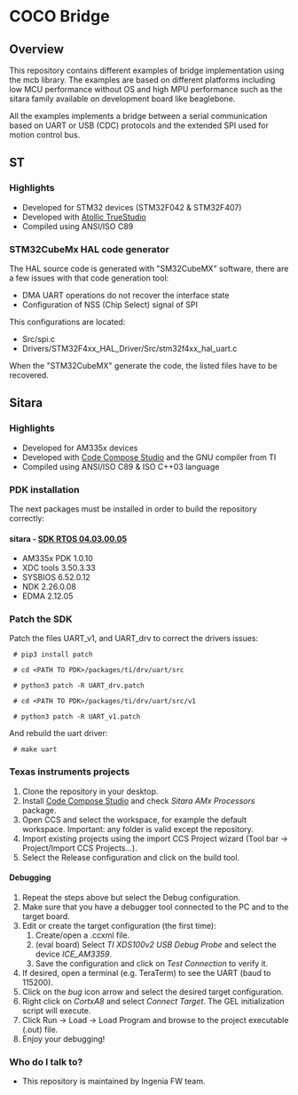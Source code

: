 # COCO Bridge

## Overview ##
This repository contains different examples of bridge implementation using the mcb library. The examples are based on different platforms including low MCU performance without OS and high MPU performance such as the sitara family available on development board like beaglebone.

All the examples implements a bridge between a serial communication based on UART or USB (CDC) protocols and the extended SPI used for motion control bus.

## ST ##

### Highlights ###
* Developed for STM32 devices (STM32F042 & STM32F407)
* Developed with [Atollic TrueStudio](https://atollic.com/truestudio/)
* Compiled using ANSI/ISO C89

### STM32CubeMx HAL code generator ###
The HAL source code is generated with "SM32CubeMX" software, there are a few issues with that code generation tool:
* DMA UART operations do not recover the interface state
* Configuration of NSS (Chip Select) signal of SPI

This configurations are located:
* Src/spi.c
* Drivers/STM32F4xx_HAL_Driver/Src/stm32f4xx_hal_uart.c 

When the "STM32CubeMX" generate the code, the listed files have to be recovered.

## Sitara ##
### Highlights ###

* Developed for AM335x devices
* Developed with [Code Compose Studio](http://www.ti.com/tool/ccstudio-C2000) and the GNU compiler from TI
* Compiled using ANSI/ISO C89 & ISO C++03 language

### PDK installation
The next packages must be installed in order to build the repository correctly:

#### sitara - [SDK RTOS 04.03.00.05](http://software-dl.ti.com/processor-sdk-rtos/esd/AM335X/latest/index_FDS.html)
- AM335x PDK 1.0.10
- XDC tools 3.50.3.33
- SYSBIOS 6.52.0.12
- NDK 2.26.0.08
- EDMA 2.12.05

### Patch the SDK
Patch the files UART_v1, and UART_drv to correct the drivers issues:

` # pip3 install patch`

` # cd <PATH TO PDK>/packages/ti/drv/uart/src`

` # python3 patch -R UART_drv.patch`

` # cd <PATH TO PDK>/packages/ti/drv/uart/src/v1`

` # python3 patch -R UART_v1.patch`

And rebuild the uart driver:

` # make uart`


### Texas instruments projects
1. Clone the repository in your desktop.
2. Install [Code Compose Studio](http://www.ti.com/tool/ccstudio-C2000 "Code Compose Studio") and check *Sitara AMx Processors* package.
3. Open CCS and select the workspace, for example the default workspace. Important: any folder is valid except the repository.
4. Import existing projects using the import CCS Project wizard (Tool bar -> Project/Import CCS Projects...).
5. Select the Release configuration and click on the build tool.

#### Debugging
1. Repeat the steps above but select the Debug configuration.
2. Make sure that you have a debugger tool connected to the PC and to the target board.
3. Edit or create the target configuration (the first time):
    1. Create/open a .ccxml file.
    2. (eval board) Select *TI XDS100v2 USB Debug Probe* and select the device *ICE_AM3359*.
    3. Save the configuration and click on *Test Connection* to verify it.
4. If desired, open a terminal (e.g. TeraTerm) to see the UART (baud to 115200).
5. Click on the *bug* icon arrow and select the desired target configuration.
6. Right click on *CortxA8* and select *Connect Target*. The GEL initialization script will execute.
7. Click Run -> Load -> Load Program and browse to the project executable (.out) file.
8. Enjoy your debugging!

### Who do I talk to? ###

* This repository is maintained by Ingenia FW team.
